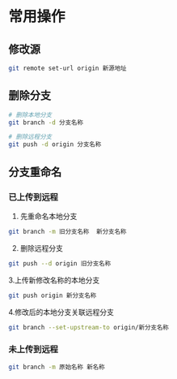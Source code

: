 # 常用操作

## 修改源

```sh
git remote set-url origin 新源地址
```

## 删除分支

```sh
# 删除本地分支
git branch -d 分支名称

# 删除远程分支
git push -d origin 分支名称
```

## 分支重命名

### 已上传到远程

1. 先重命名本地分支

```sh
git branch -m 旧分支名称  新分支名称
```

2. 删除远程分支

```sh
git push --d origin 旧分支名称
```

3.上传新修改名称的本地分支

```sh
git push origin 新分支名称
```

4.修改后的本地分支关联远程分支

```sh
git branch --set-upstream-to origin/新分支名称
```

### 未上传到远程

```sh
git branch -m 原始名称 新名称
```
